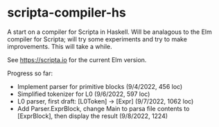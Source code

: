 # scripta-compiler-hs

A start on a compiler for Scripta in Haskell.  Will be analagous to the Elm compiler for Scripta;
will try some experiments and try to make improvements. This will take a while.

See https://scripta.io for the current Elm version.

Progress so far:

- Implement parser for primitive blocks (9/4/2022, 456 loc)
- Simplified tokenizer for L0 (9/6/2022, 597 loc)
- L0 parser, first draft: [L0Token] -> [Expr] (9/7/2022, 1062 loc)
- Add Parser.ExprBlock, change Main to parsa file contents to [ExprBlock], then display the result (9/8/2022, 1224)
